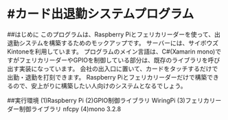 #カード出退勤システムプログラム
==========

##はじめに
このプログラムは、Raspberry Piとフェリカリーダーを使って、出退勤システムを構築するためのモックアップです。
サーバーには、サイボウズKintoneを利用しています。
プログラムのメイン言語は、C#(Xamarin mono)ですがフェリカリーダーやGPIOを制御している部分は、既存のライブラリを呼び出す実装になっています。
会社の出入口に置いて、カードをタッチするだけで出勤・退勤を打刻できます。
Raspberry Piとフェリカリーダーだけで構築できるので、安上がりに構築したい人向けのシステムとなるでしょう。

##実行環境
(1)Raspberry Pi
(2)GPIO制御ライブラリ WiringPi
(3)フェリカリーダー制御ライブラリ nfcpy
(4)mono 3.2.8

